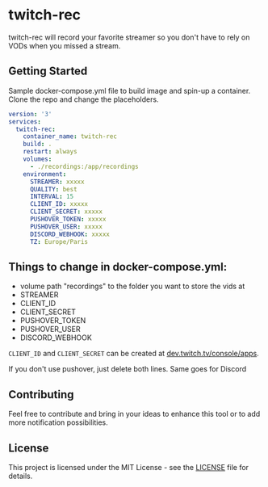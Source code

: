 # twitch-rec

twitch-rec will record your favorite streamer so you don't have to rely on VODs when you missed a stream.

## Getting Started

Sample docker-compose.yml file to build image and spin-up a container. Clone the repo and change the placeholders.

```yml
version: '3'
services:
  twitch-rec:
    container_name: twitch-rec
    build: .
    restart: always
    volumes:
      - ./recordings:/app/recordings
    environment:
      STREAMER: xxxxx
      QUALITY: best
      INTERVAL: 15
      CLIENT_ID: xxxxx
      CLIENT_SECRET: xxxxx
      PUSHOVER_TOKEN: xxxxx
      PUSHOVER_USER: xxxxx
      DISCORD_WEBHOOK: xxxxx
      TZ: Europe/Paris
```

## Things to change in docker-compose.yml:

* volume path "recordings" to the folder you want to store the vids at
* STREAMER
* CLIENT_ID
* CLIENT_SECRET
* PUSHOVER_TOKEN
* PUSHOVER_USER
* DISCORD_WEBHOOK

`CLIENT_ID` and `CLIENT_SECRET` can be created at [dev.twitch.tv/console/apps](https://dev.twitch.tv/console/apps).

If you don't use pushover, just delete both lines.
Same goes for Discord

## Contributing

Feel free to contribute and bring in your ideas to enhance this tool or to add more notification possibilities.

## License

This project is licensed under the MIT License - see the [LICENSE](LICENSE) file for details.
